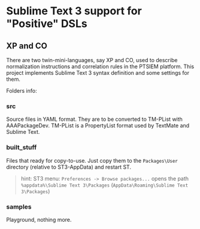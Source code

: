# Sublime Text 3 support for "Positive" DSLs
## XP and CO
There are two twin-mini-languages, say XP and CO, used to describe normalization instructions and correlation rules in the PTSIEM platform. This project implements Sublime Text 3 syntax definition and some settings for them.

Folders info:

### src
Source files in YAML format. They are to be converted to TM-PList with AAAPackageDev. TM-PList is a PropertyList format used by TextMate and Sublime Text.

### built_stuff
Files that ready for copy-to-use. Just copy them to the `Packages\User` directory (relative to ST3-AppData) and restart ST.

> hint: ST3 menu: `Preferences -> Browse packages...` opens the path `%appdata%\Sublime Text 3\Packages` (`AppData\Roaming\Sublime Text 3\Packages`)

### samples
Playground, nothing more.
